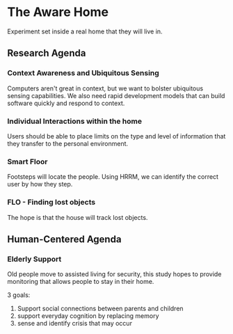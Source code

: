 # The Aware Home

Experiment set inside a real home that they will live in.

## Research Agenda

### Context Awareness and Ubiquitous Sensing

Computers aren't great in context, but we want to bolster ubiquitous sensing capabilities. We also need rapid
development models that can build software quickly and respond to context.

### Individual Interactions within the home

Users should be able to place limits on the type and level of information that they transfer to the personal
environment.

### Smart Floor

Footsteps will locate the people. Using HRRM, we can identify the correct user by how they step.

### FLO - Finding lost objects

The hope is that the house will track lost objects.

## Human-Centered Agenda

### Elderly Support

Old people move to assisted living for security, this study hopes to provide monitoring that allows people to stay in
their home.

3 goals:

1. Support social connections between parents and children
2. support everyday cognition by replacing memory
3. sense and identify crisis that may occur

